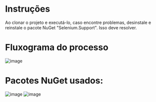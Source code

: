 # Instruções
Ao clonar o projeto e executá-lo, caso encontre problemas, desinstale e reinstale o pacote NuGet "Selenium.Support". Isso deve resolver.

# Fluxograma do processo
![image](https://github.com/user-attachments/assets/0a6927e8-8afd-4194-99c8-3ea43d7af33c)

# Pacotes NuGet usados:
![image](https://github.com/user-attachments/assets/01989710-dcbb-43f2-8014-8bb0c3bf39a6)
![image](https://github.com/user-attachments/assets/4365f8f2-03e6-425e-9207-aeab5b467693)

